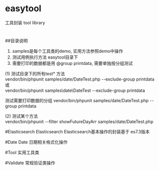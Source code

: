 # easytool
工具封装 tool library

#

##目录说明
1. samples是每个工具类的demo, 实用方法参照demo中操作
2. 测试用例执行方法 easytool目录下 
3. 需要打印的数据都是用 @group printdata, 需要单独按分组测试

(1) 测试目录下的所有test* 方法  
vendor/bin/phpunit samples/date/DateTest.php --exclude-group printdata  
或  
vendor/bin/phpunit samples\\date\\DateTest --exclude-group printdata

测试需要打印数据的分组
vendor/bin/phpunit samples/date/DateTest.php --group printdata  

(2) 测试某个方法   
vendor/bin/phpunit --filter showFutureDayArr samples/date/DateTest.php

#Elasticsearch
Elasticsearch  Elasticsearch基本操作的封装基于 es7.3版本

#Date
Date 日期相关格式化操作

#Tool
实用工具类

#Validate
常规验证类操作

